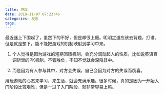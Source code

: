 ```yaml
---
title: 游戏
date: 2018-11-07 07:23:46
categories: 反思
tags:
---
```


最近迷上下围起了，虽然下的不好，但是却很上瘾。明明之道应该去背题，打谱。但是就是想下。能不能把游戏的机制映射到学习中来。

1. 个人觉得是因为游戏的短期回馈机制，会充分调动起人的性质。比如说英语百词斩里的PK机制。不管胜负，不知不觉就会深陷其中。

2. 而是因为有人参与其中，对方会失误，自己会因为对方的失误而窃喜。

用玩游戏的心态来学习，来生活，就会充满乐趣。很多时候，真的是因为一开始入门阶段比较艰难，但是一过了入门阶段，就非常容易上瘾。
